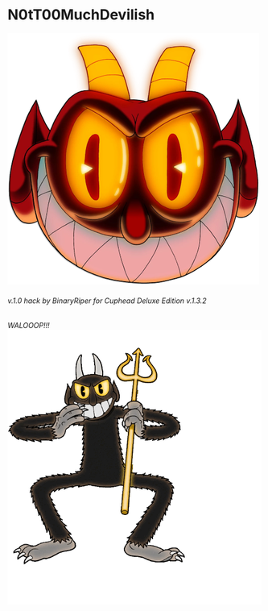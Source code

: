 # N0tT00MuchDevilish
<img src="https://github.com/BinaryRiper/N0tT00MuchDevilish/blob/main/media/icon.png" width="500" height="500">  

###### v.1.0 hack by BinaryRiper for Cuphead Deluxe Edition v.1.3.2   

*WALOOOP!!!*  
<img src="https://github.com/BinaryRiper/N0tT00MuchDevilish/blob/main/media/devilskin.gif">
